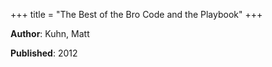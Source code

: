 +++
title = "The Best of the Bro Code and the Playbook"
+++



**Author**: Kuhn, Matt

**Published**: 2012

